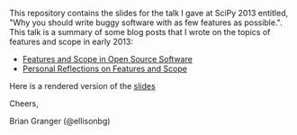 This repository contains the slides for the talk I gave at SciPy 2013 entitled,
"Why you should write buggy software with as few features as possible.". This talk is a 
summary of some blog posts that I wrote on the topics of features and scope in early 2013:

* [Features and Scope in Open Source Software](http://brianegranger.com/?p=249)
* [Personal Reflections on Features and Scope](http://brianegranger.com/?p=261)

Here is a rendered version of the [slides](http://nbviewer.ipython.org/urls/raw.github.com/ellisonbg/talk-scipy2013/master/FeaturesAndScope.ipynb)

Cheers,

Brian Granger (@ellisonbg)
